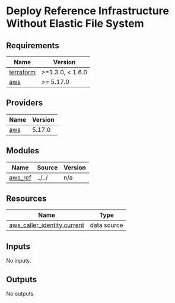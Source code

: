 # Deploy Reference Infrastructure Without Elastic File System

<!-- BEGINNING OF PRE-COMMIT-TERRAFORM DOCS HOOK -->
## Requirements

| Name | Version |
|------|---------|
| <a name="requirement_terraform"></a> [terraform](#requirement\_terraform) | >=1.3.0, < 1.6.0 |
| <a name="requirement_aws"></a> [aws](#requirement\_aws) | >= 5.17.0 |

## Providers

| Name | Version |
|------|---------|
| <a name="provider_aws"></a> [aws](#provider\_aws) | 5.17.0 |

## Modules

| Name | Source | Version |
|------|--------|---------|
| <a name="module_aws_ref"></a> [aws\_ref](#module\_aws\_ref) | ../../ | n/a |

## Resources

| Name | Type |
|------|------|
| [aws_caller_identity.current](https://registry.terraform.io/providers/hashicorp/aws/latest/docs/data-sources/caller_identity) | data source |

## Inputs

No inputs.

## Outputs

No outputs.
<!-- END OF PRE-COMMIT-TERRAFORM DOCS HOOK -->
